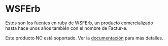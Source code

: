 WSFErb
======

Estos son los fuentes en ruby de WSFErb, un producto comercializado hasta hace unos años también con el nombre de Factur-e.

Este producto NO está soportado.  Ver la [documentación](http://matflores.github.com/wsferb) para más detalles.
